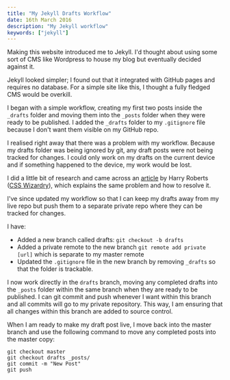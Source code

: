 ```yaml
---
title: "My Jekyll Drafts Workflow"
date: 16th March 2016
description: "My Jekyll workflow"
keywords: ["jekyll"]
---
```


Making this website introduced me to Jekyll. I'd thought about using some sort of CMS like Wordpress to house my blog but eventually decided against it.

Jekyll looked simpler; I found out that it integrated with GitHub pages and requires no database. For a simple site like this, I thought a fully fledged CMS would be overkill.

I began with a simple workflow, creating my first two posts inside the `_drafts` folder and moving them into the `_posts` folder when they were ready to be published. I added the `_drafts` folder to my `.gitignore` file because I don't want them visible on my GitHub repo.

I realised right away that there was a problem with my workflow. Because my drafts folder was being ignored by git, any draft posts were not being tracked for changes. I could only work on my drafts on the current device and if something happened to the device, my work would be lost.

I did a little bit of research and came across an [article](https://24ways.org/2013/keeping-parts-of-your-codebase-private-on-github/) by Harry Roberts ([CSS Wizardry](http://csswizardry.com/)), which explains the same problem and how to resolve it.

I've since updated my workflow so that I can keep my drafts away from my live repo but push them to a separate private repo where they can be tracked for changes.

I have:

-   Added a new branch called drafts: `git checkout -b drafts`
-   Added a private remote to the new branch `git remote add private [url]` which is separate to my master remote
-   Updated the `.gitignore` file in the new branch by removing `_drafts` so that the folder is trackable.

I now work directly in the `drafts` branch, moving any completed drafts into the `_posts` folder within the same branch when they are ready to be published. I can git commit and push whenever I want within this branch and all commits will go to my private repository. This way, I am ensuring that all changes within this branch are added to source control.

When I am ready to make my draft post live, I move back into the master branch and use the following command to move any completed posts into the master copy:

```
git checkout master
git checkout drafts _posts/
git commit -m "New Post"
git push
```
